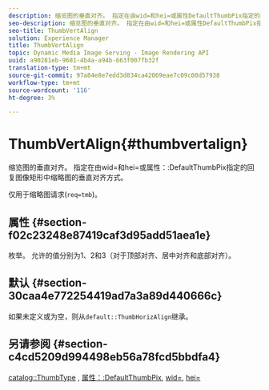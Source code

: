 ```yaml
---
description: 缩览图的垂直对齐。 指定在由wid=和hei=或属性DefaultThumbPix指定的回复图像矩形中缩略图的垂直对齐方式。
seo-description: 缩览图的垂直对齐。 指定在由wid=和hei=或属性DefaultThumbPix指定的回复图像矩形中缩略图的垂直对齐方式。
seo-title: ThumbVertAlign
solution: Experience Manager
title: ThumbVertAlign
topic: Dynamic Media Image Serving - Image Rendering API
uuid: a90281eb-9681-4b4a-a94b-663f007fb32f
translation-type: tm+mt
source-git-commit: 97a84e8e7edd3d834ca42069eae7c09c00d57938
workflow-type: tm+mt
source-wordcount: '116'
ht-degree: 3%

---
```



# ThumbVertAlign{#thumbvertalign}

缩览图的垂直对齐。 指定在由wid=和hei=或属性：:DefaultThumbPix指定的回复图像矩形中缩略图的垂直对齐方式。

仅用于缩略图请求(`req=tmb`)。

## 属性 {#section-f02c23248e87419caf3d95add51aea1e}

枚举。 允许的值分别为1、2和3（对于顶部对齐、居中对齐和底部对齐）。

## 默认 {#section-30caa4e772254419ad7a3a89d440666c}

如果未定义或为空，则从`default::ThumbHorizAlign`继承。

## 另请参阅 {#section-c4cd5209d994498eb56a78fcd5bbdfa4}

[catalog::ThumbType](/help/aem-is-ir-api/is-api/image-catalog/image-serving-api-ref/c-image-catalog-reference/c-image-svg-data-reference/c-image-data-reference/r-thumbtype-cat.md) , [属性：:DefaultThumbPix](../../../../../is-api/image-catalog/image-serving-api-ref/c-image-catalog-reference/c-attributes-reference/r-defaultthumbpix.md#reference-cf52bb74bed2466e8bc8adb0cacd6141),  [wid=](../../../../../is-api/http-ref/image-serving-api-ref/c-http-protocol-reference/c-command-reference/r-is-http-wid.md#reference-bfeadcb67bf4485f851eb21345527e47),  [hei=](../../../../../is-api/http-ref/image-serving-api-ref/c-http-protocol-reference/c-command-reference/r-is-http-hei.md#reference-6d6f556ccc0e4b98a815e8a5c1944a96)
